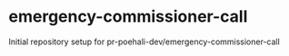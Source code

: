 # emergency-commissioner-call

Initial repository setup for pr-poehali-dev/emergency-commissioner-call